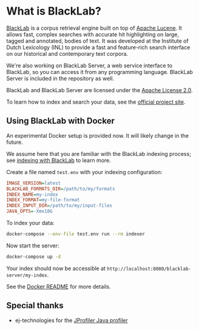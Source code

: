 # What is BlackLab?

[BlackLab](http://inl.github.io/BlackLab/) is a corpus retrieval engine built on top of [Apache Lucene](http://lucene.apache.org/). It allows fast, complex searches with accurate hit highlighting on large, tagged and annotated, bodies of text. It was developed at the Institute of Dutch Lexicology (INL) to provide a fast and feature-rich search
interface on our historical and contemporary text corpora.

We're also working on BlackLab Server, a web service interface to BlackLab, so you can access it from any programming language. BlackLab Server is included in the repository as well.

BlackLab and BlackLab Server are licensed under the [Apache License 2.0](http://www.apache.org/licenses/LICENSE-2.0).

To learn how to index and search your data, see the [official project site](http://inl.github.io/BlackLab/).

## Using BlackLab with Docker

An experimental Docker setup is provided now. It will likely change in the future.

We assume here that you are familiar with the BlackLab indexing process; see [indexing with BlackLab](https://inl.github.io/BlackLab/indexing-with-blacklab.html) to learn more.

Create a file named `test.env` with your indexing configuration:

```ini
IMAGE_VERSION=latest
BLACKLAB_FORMATS_DIR=/path/to/my/formats
INDEX_NAME=my-index
INDEX_FORMAT=my-file-format
INDEX_INPUT_DIR=/path/to/my/input-files
JAVA_OPTS=-Xmx10G
```

To index your data:

```bash
docker-compose --env-file test.env run --rm indexer
```

Now start the server:

```bash
docker-compose up -d
```

Your index should now be accessible at `http://localhost:8080/blacklab-server/my-index`.


See the [Docker README](docker/README.md) for more details.

## Special thanks

* ej-technologies for the <a href="https://www.ej-technologies.com/products/jprofiler/overview.html">JProfiler Java profiler</a>

